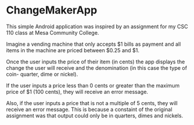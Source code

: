 # ChangeMakerApp
This simple Android application was inspired by an assignment for my CSC 110 class at Mesa Community College.

Imagine a vending machine that only accepts $1 bills as payment and all items in the machine are priced between $0.25 and $1.

Once the user inputs the price of their item (in cents) the app displays the change the user will receive and the denomination (in this case the type of coin- quarter, dime or nickel).

If the user inputs a price less than 0 cents or greater than the maximum price of $1 (100 cents), they will receive an error message.

Also, if the user inputs a price that is not a multiple of 5 cents, they will receive an error message.  This is because a constaint of the original assignment was that output could only be in quarters, dimes and nickels.
